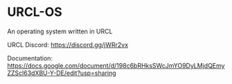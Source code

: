 # URCL-OS
An operating system written in URCL

URCL Discord: https://discord.gg/jWRr2vx

Documentation: https://docs.google.com/document/d/198c6bRHksSWcJmYO9DyLMjdQEmyZZScl63dXBU-Y-DE/edit?usp=sharing
